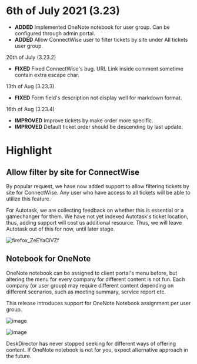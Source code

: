 # 6th of July 2021 (3.23)
- **ADDED** Implemented OneNote notebook for user group. Can be configured through admin portal.
- **ADDED** Allow ConnectWise user to filter tickets by site under All tickets user group.

20th of July (3.23.2)
- **FIXED** Fixed ConnectWise's bug. URL Link inside comment sometime contain extra escape char.

13th of Aug (3.23.3)
- **FIXED** Form field's description not display well for markdown format.

16th of Aug (3.23.4)
- **IMPROVED** Improve tickets by make order more specific.
- **IMPROVED** Default ticket order should be descending by last update.

# Highlight

## Allow filter by site for ConnectWise
By popular request, we have now added support to allow filtering tickets by site for ConnectWise. Any user who have access to all tickets will be able to utilize this feature.

For Autotask, we are collecting feedback on whether this is essential or a gamechanger for them. We have not yet indexed Autotask's ticket location, thus, adding support will cost us additional resource. Thus, we will leave Autotask out of this for now, until later stage.

![firefox_ZeEYaCiVZf](https://user-images.githubusercontent.com/1712143/124674766-77106a00-df0f-11eb-82f7-c5a9926735dd.png)

## Notebook for OneNote
OneNote notebook can be assigned to client portal's menu before, but altering the menu for every company for different content is not fun. Each company (or user group) may require different content depending on different scenarios, such as meeting summary, service report etc. 

This release introduces support for OneNote Notebook assignment per user group.

![image](https://user-images.githubusercontent.com/1712143/124675217-614f7480-df10-11eb-9160-9aff6e3f20a8.png)

![image](https://user-images.githubusercontent.com/1712143/124675238-6c0a0980-df10-11eb-9031-32e39460d411.png)

DeskDirector has never stopped seeking for different ways of offering content. If OneNote notebook is not for you, expect alternative approach in the future.


